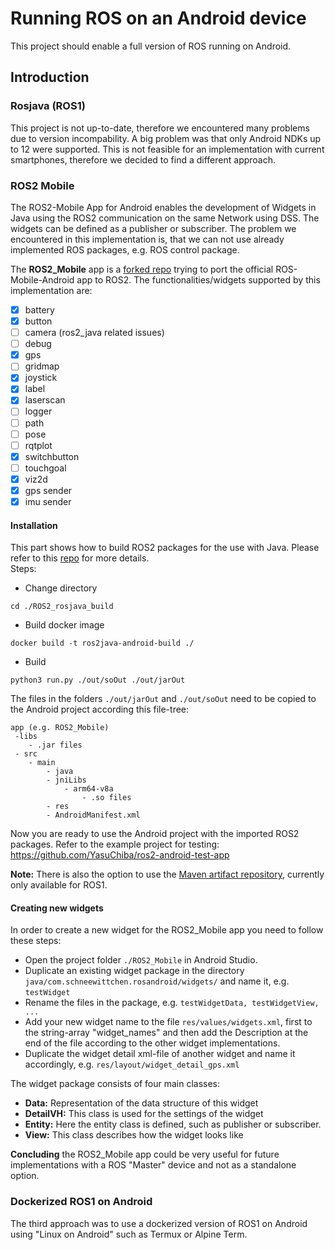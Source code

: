 
# Running ROS on an Android device

This project should enable a full version of ROS running on Android.

## Introduction

### Rosjava (ROS1)
This project is not up-to-date, therefore we encountered many problems due to version incompability. A big problem was that only Android NDKs up to 12 were supported. This is not feasible for an implementation with current smartphones, therefore we decided to find a different approach.

### ROS2 Mobile
The ROS2-Mobile App for Android enables the development of Widgets in Java using the ROS2 communication on the same Network using DSS. The widgets can be defined as a publisher or subscriber. The problem we encountered in this implementation is, that we can not use already implemented ROS packages, e.g. ROS control package.

The **ROS2_Mobile** app is a [forked repo](https://github.com/YasuChiba/ROS2-Mobile-Android) trying to port the official ROS-Mobile-Android app to ROS2. The functionalities/widgets supported by this implementation are:
- [x] battery
- [x] button
- [ ] camera (ros2_java related issues)
- [ ] debug
- [x] gps
- [ ] gridmap
- [x] joystick
- [x] label
- [x] laserscan
- [ ] logger
- [ ] path
- [ ] pose
- [ ] rqtplot
- [x] switchbutton
- [ ] touchgoal
- [x] viz2d
- [x] gps sender
- [x] imu sender

#### Installation
This part shows how to build ROS2 packages for the use with Java. Please refer to this  [repo](https://github.com/YasuChiba/ros2-android-build) for more details.  
Steps:
- Change directory
```
cd ./ROS2_rosjava_build
```
- Build docker image
```
docker build -t ros2java-android-build ./
```
- Build
```
python3 run.py ./out/soOut ./out/jarOut
```

The files in the folders `./out/jarOut` and `./out/soOut` need to be copied to the Android project according this file-tree:
```
app (e.g. ROS2_Mobile)
 -libs
    - .jar files
 - src
    - main
        - java
        - jniLibs
            - arm64-v8a
                - .so files
        - res
        - AndroidManifest.xml

```
Now you are ready to use the Android project with the imported ROS2 packages. Refer to the example project for testing: https://github.com/YasuChiba/ros2-android-test-app

**Note:** There is also the option to use the [Maven artifact repository](https://github.com/rosjava/rosjava_mvn_repo), currently only available for ROS1.

#### Creating new widgets
In order to create a new widget for the ROS2_Mobile app you need to follow these steps:
- Open the project folder `./ROS2_Mobile` in Android Studio.
- Duplicate an existing widget package in the directory `java/com.schneewittchen.rosandroid/widgets/` and name it, e.g. `testWidget`
- Rename the files in the package, e.g. `testWidgetData, testWidgetView, ...`
- Add your new widget name to the file `res/values/widgets.xml`, first to the string-array "widget_names" and then add the Description at the end of the file according to the other widget implementations.
- Duplicate the widget detail xml-file of another widget and name it accordingly, e.g. `res/layout/widget_detail_gps.xml`

The widget package consists of four main classes:
- **Data:** Representation of the data structure of this widget
- **DetailVH:** This class is used for the settings of the widget
- **Entity:** Here the entity class is defined, such as publisher or subscriber.
- **View:** This class describes how the widget looks like

**Concluding** the ROS2_Mobile app could be very useful for future implementations with a ROS "Master" device and not as a standalone option.

### Dockerized ROS1 on Android
The third approach was to use a dockerized version of ROS1 on Android using "Linux on Android" such as Termux or Alpine Term.
